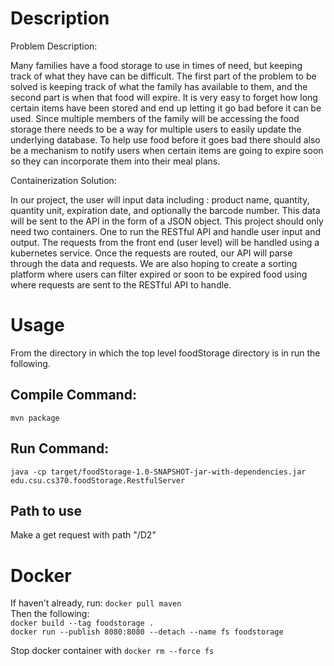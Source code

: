 # Description

Problem Description: 

Many families have a food storage to use in times of need, but keeping track of what
they have can be difficult. The first part of the problem to be solved is keeping track of what the
family has available to them, and the second part is when that food will expire. It is very easy to
forget how long certain items have been stored and end up letting it go bad before it can be
used. Since multiple members of the family will be accessing the food storage there needs to
be a way for multiple users to easily update the underlying database. To help use food before it
goes bad there should also be a mechanism to notify users when certain items are going to
expire soon so they can incorporate them into their meal plans.

Containerization Solution: 

In our project, the user will input data including : product name, quantity, quantity unit,
expiration date, and optionally the barcode number. This data will be sent to the API in the form of a
JSON object. This project should only need two containers. One to run the RESTful API and
handle user input and output. The requests from the front end (user level) will be handled using
a kubernetes service. Once the requests are routed, our API will parse through the data and
requests. We are also hoping to create a sorting platform where users can filter expired or soon
to be expired food using where requests are sent to the RESTful API to handle.

# Usage
From the directory in which the top level foodStorage directory is in run the following.
## Compile Command:
`mvn package`
## Run Command:
`java -cp target/foodStorage-1.0-SNAPSHOT-jar-with-dependencies.jar edu.csu.cs370.foodStorage.RestfulServer`
## Path to use
Make a get request with path "/D2"
# Docker
If haven't already, run: `docker pull maven`  
Then the following:  
`docker build --tag foodstorage .`  
`docker run --publish 8080:8080 --detach --name fs foodstorage`  
  
Stop docker container with `docker rm --force fs`
